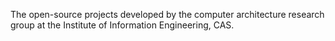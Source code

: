 The open-source projects developed by the computer architecture research group at the Institute of Information Engineering, CAS.
